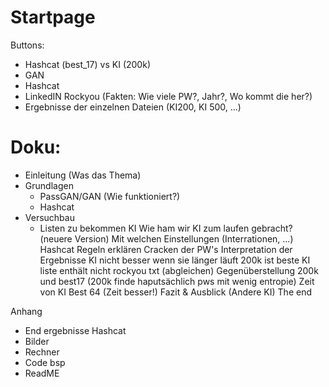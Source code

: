 # Startpage
Buttons:
- Hashcat (best_17) vs KI (200k)
- GAN
- Hashcat
- LinkedIN Rockyou (Fakten: Wie viele PW?, Jahr?, Wo kommt die her?)
- Ergebnisse der einzelnen Dateien (KI200, KI 500, ...)

# Doku:
- Einleitung (Was das Thema)
- Grundlagen
   - PassGAN/GAN (Wie funktioniert?)
   - Hashcat
- Versuchbau
  - Listen zu bekommen
          KI
              Wie ham wir KI zum laufen gebracht? (neuere Version)
              Mit welchen Einstellungen (Interrationen, ...)
          Hashcat
              Regeln erklären
              Cracken der PW's
  Interpretation der Ergebnisse
      KI nicht besser wenn sie länger läuft
      200k ist beste
      KI liste enthält nicht rockyou txt (abgleichen)
      Gegenüberstellung 200k und best17 (200k finde haputsächlich pws mit wenig entropie)
      Zeit von KI
      Best 64 (Zeit besser!)
  Fazit & Ausblick (Andere KI)
  The end

 

Anhang
- End ergebnisse Hashcat
- Bilder
- Rechner
- Code bsp
- ReadME    